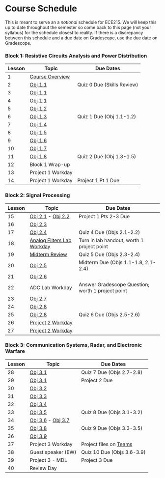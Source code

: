 # Course Schedule

This is meant to serve an a _notional_ schedule for ECE215. We will keep this up to date throughout the semester so come back to this page (not your syllabus) for the schedule closest to reality. If there is a discrepancy between this schedule and a due date on Gradescope, use the due date on Gradescope. 

[//]: # (Note that the schedule may vary across sections given the classes are interactive, but we will attempt to stick closely to what you see here across all sections.  )

 ### Block 1: Resistive Circuits Analysis and Power Distribution  
| Lesson | Topic | Due Dates |
|----------|----------|----------|
| 1 | [Course Overview](_static/B1_Obj00_CourseOverview_Slides.pdf) |  |  
| 2 | [Obj 1.1](Block1Reading/Obj01/ECE215_Obj01_Reading) | Quiz 0 Due (Skills Review) |
| 3 | [Obj 1.1](Block1Reading/Obj01/ECE215_Obj01_Reading) |  |  
| 4 | [Obj 1.1](Block1Reading/Obj01/ECE215_Obj01_Reading)  |   |  
| 5 | [Obj 1.2](Block1Reading/Obj02/ECE215_Obj02_Reading) |   |  
| 6 | [Obj 1.3](Block1Reading/Obj03/ECE215_Obj03_Reading) | Quiz 1 Due (Obj 1.1-1.2)  |  
| 7 | [Obj 1.4](https://control.com/technical-articles/active-power-reactive-power-apparent-power-and-the-role-of-power-factor/) |  |  
| 8 | [Obj 1.5](Block1Reading/Obj05/ECE215_Obj05_Reading) |   |  
| 9 | [Obj 1.6](Block1Reading/Obj06/ECE215_Obj06_Reading) |   |
| 10 | [Obj 1.7](Block1Reading/Obj07/ECE215_Obj07_Reading) |   |
| 11 | [Obj 1.8](Block1Reading/Obj08/ECE215_Obj08_Reading) | Quiz 2 Due (Obj 1.3-1.5)   |
| 12 | Block 1 Wrap-up |   |
| 13 | Project 1 Workday |   |
| 14 | Project 1 Workday | Project 1 Pt 1 Due  |

### Block 2: Signal Processing
| Lesson | Topic | Due Dates |
|----------|----------|----------|
| 15 | [Obj 2.1](Block2Reading/Obj01/ECE215_B2_Obj01_Reading) - [Obj 2.2](Block2Reading/Obj02/ECE215_B2_Obj02_Reading) | Project 1 Pts 2-3 Due | 
| 16 | [Obj 2.3](Block2Reading/Obj03/ECE215_B2_Obj03_Reading) |  |
| 17 | [Obj 2.4](Block2Reading/Obj04/ECE215_B2_Obj04_Reading) | Quiz 4 Due (Objs 2.1-2.2) |
| 18 | [Analog Filters Lab Workday](_static/ECE215_AnalogFilterLab.pdf) | Turn in lab handout; worth 1 project point |
| 19 | [Midterm Review](_static/ECE215_Midterm_Equation_Sheet.pdf) | Quiz 5 Due (Objs 2.3-2.4) |
| 20 | [Obj 2.5](Block2Reading/Obj05/ECE215_B2_Obj05_Reading) | Midterm Due (Objs 1.1-1.8, 2.1-2.4) |
| 21 | [Obj 2.6](Block2Reading/Obj06/ECE215_B2_Obj06_Reading) |  |
| 22 | ADC Lab Workday | Answer Gradescope Question; worth 1 project point |
| 23 | [Obj 2.7](Block2Reading/Obj07/ECE215_B2_Obj07_Reading) |  |
| 24 | [Obj 2.8](Block2Reading/Obj08/ECE215_B2_Obj08_Reading) |  |
| 25 | [Obj 2.8](Block2Reading/Obj08/ECE215_B2_Obj08_Reading) | Quiz 6 Due (Objs 2.5-2.6) |
| 26 | [Project 2 Workday](Block2Reading/Project2) |   |
| 27 | [Project 2 Workday](Block2Reading/Project2) |   |

### Block 3: Communication Systems, Radar, and Electronic Warfare
| Lesson | Topic | Due Dates |
|----------|----------|----------|
| 28 | [Obj 3.1](Block3Reading/Obj01/ECE215_B3_Obj01_Reading) | Quiz 7 Due (Objs 2.7-2.8) | 
| 29 | [Obj 3.1](Block3Reading/Obj01/ECE215_B3_Obj01_Reading) | Project 2 Due |
| 30 | [Obj 3.2](Block3Reading/Obj02/ECE215_B3_Obj02_Reading) |  |
| 31 | [Obj 3.3](Block3Reading/Obj03/ECE215_B3_Obj03_Reading) |  |
| 32 | [Obj 3.4](Block3Reading/Obj04/ECE215_B3_Obj04_Reading) |  |
| 33 | [Obj 3.5](Block3Reading/Obj05/ECE215_B3_Obj05_Reading) | Quiz 8 Due (Objs 3.1-3.2) |
| 34 | [Obj 3.6](Block3Reading/Obj06/ECE215_B3_Obj06_Reading) - [Obj 3.7](Block3Reading/Obj07/ECE215_B3_Obj07_Reading) |  |
| 35 | [Obj 3.8](Block3Reading/Obj08/ECE215_B3_Obj08_Reading) | Quiz 9 Due (Objs 3.3-3.5) |
| 36 | [Obj 3.9](Block3Reading/Obj09/ECE215_B3_Obj09_Reading) |  |
| 37 | Project 3 Workday | Project files on [Teams](https://usafa0.sharepoint.com/sites/ECE215-Spring2025/Shared%20Documents/Forms/AllItems.aspx?csf=1&web=1&e=vdhYSy&ovuser=7ab80a06%2Df029%2D45c0%2D84d1%2D7dad19ce3c61%2CMatthew%2EBooth%40afacademy%2Eaf%2Eedu&OR=Teams%2DHL&CT=1746028644875&clickparams=eyJBcHBOYW1lIjoiVGVhbXMtRGVza3RvcCIsIkFwcFZlcnNpb24iOiI0OS8yNTAzMTMyMTAxOCJ9&CID=7a9999a1%2D206e%2D0000%2Da90e%2Ddaeba652450e&cidOR=SPO&FolderCTID=0x0120002A85E3F7866CE845AE6D2B031AB26CF4&id=%2Fsites%2FECE215%2DSpring2025%2FShared%20Documents%2FGeneral%2FProjects%2FProject%203) |
| 38 | Guest speaker (EW) | Quiz 10 Due (Objs 3.6-3.9)|
| 39 | Project 3 - MDL | Project 3 Due |
| 40 | Review Day |  |